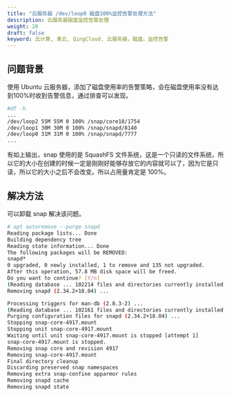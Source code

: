 ```yaml
---
title: "云服务器 /dev/loop0 磁盘100%监控告警处理方法"
description: 云服务器磁盘监控告警处理
weight: 20
draft: false
keyword: 云计算, 青云, QingCloud, 云服务器，磁盘，监控告警
---
```


## 问题背景
使用 Ubuntu 云服务器，添加了磁盘使用率的告警策略，会在磁盘使用率没有达到100%时收到告警信息，通过排查可以发现。
```bash
#df -h
...
/dev/loop2 55M 55M 0 100% /snap/core18/1754
/dev/loop1 30M 30M 0 100% /snap/snapd/8140
/dev/loop0 31M 31M 0 100% /snap/snapd/7777
...
```

有如上输出，snap 使用的是 SquashFS 文件系统，这是一个只读的文件系统，所以它的大小在创建的时候一定是刚刚好能够存放它的内容就可以了，因为它是只读，所以它的大小之后不会改变。所以占用量肯定是 100%。

## 解决方法

可以卸载 snap 解决该问题。

```bash
# apt autoremove --purge snapd
Reading package lists... Done
Building dependency tree
Reading state information... Done
The following packages will be REMOVED:
snapd*
0 upgraded, 0 newly installed, 1 to remove and 135 not upgraded.
After this operation, 57.8 MB disk space will be freed.
Do you want to continue? [Y/n]
(Reading database ... 102214 files and directories currently installed.)
Removing snapd (2.34.2+18.04) ...

Processing triggers for man-db (2.8.3-2) ...
(Reading database ... 102161 files and directories currently installed.)
Purging configuration files for snapd (2.34.2+18.04) ...
Stopping snap-core-4917.mount
Stopping unit snap-core-4917.mount
Waiting until unit snap-core-4917.mount is stopped [attempt 1]
snap-core-4917.mount is stopped.
Removing snap core and revision 4917
Removing snap-core-4917.mount
Final directory cleanup
Discarding preserved snap namespaces
Removing extra snap-confine apparmor rules
Removing snapd cache
Removing snapd state
```
